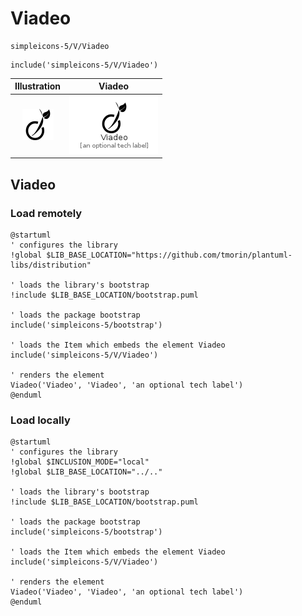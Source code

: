 # Viadeo


```text
simpleicons-5/V/Viadeo
```

```text
include('simpleicons-5/V/Viadeo')
```



| Illustration | Viadeo |
| :---: | :---: |
| ![illustration for Illustration](../../simpleicons-5/V/Viadeo.png) | ![illustration for Viadeo](../../simpleicons-5/V/Viadeo.Local.png) |




## Viadeo

### Load remotely
```plantuml
@startuml
' configures the library
!global $LIB_BASE_LOCATION="https://github.com/tmorin/plantuml-libs/distribution"

' loads the library's bootstrap
!include $LIB_BASE_LOCATION/bootstrap.puml

' loads the package bootstrap
include('simpleicons-5/bootstrap')

' loads the Item which embeds the element Viadeo
include('simpleicons-5/V/Viadeo')

' renders the element
Viadeo('Viadeo', 'Viadeo', 'an optional tech label')
@enduml
```

### Load locally
```plantuml
@startuml
' configures the library
!global $INCLUSION_MODE="local"
!global $LIB_BASE_LOCATION="../.."

' loads the library's bootstrap
!include $LIB_BASE_LOCATION/bootstrap.puml

' loads the package bootstrap
include('simpleicons-5/bootstrap')

' loads the Item which embeds the element Viadeo
include('simpleicons-5/V/Viadeo')

' renders the element
Viadeo('Viadeo', 'Viadeo', 'an optional tech label')
@enduml
```


